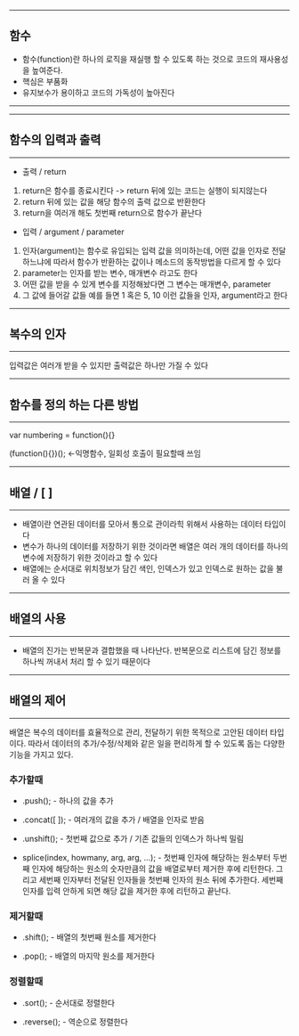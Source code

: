 ***
## 함수
- 함수(function)란 하나의 로직을 재실행 할 수 있도록 하는 것으로 코드의 재사용성을 높여준다.
- 핵심은 부품화
- 유지보수가 용이하고 코드의 가독성이 높아진다
***

***
## 함수의 입력과 출력
***
- 출력 / return

1) return은 함수를 종료시킨다 -> return 뒤에 있는 코드는 실행이 되지않는다
2) return 뒤에 있는 값을 해당 함수의 출력 값으로 반환한다
3) return을 여러개 해도 첫번째 return으로 함수가 끝난다

- 입력 / argument / parameter
1) 인자(argument)는 함수로 유입되는 입력 값을 의미하는데, 어떤 값을 인자로 전달하느냐에 따라서 함수가 반환하는 값이나 메소드의 동작방법을 다르게 할 수 있다
2) parameter는 인자를 받는 변수, 매개변수 라고도 한다
3) 어떤 값을 받을 수 있게 변수를 지정해놨다면 그 변수는 매개변수, parameter
4) 그 값에 들어갈 값들 예를 들면 1 혹은 5, 10 이런 값들을 인자, argument라고 한다

***
## 복수의 인자
***
입력값은 여러개 받을 수 있지만 출력값은 하나만 가질 수 있다

***
## 함수를 정의 하는 다른 방법
***
var numbering = function(){}

(function(){})(); <-익명함수, 일회성 호출이 필요할때 쓰임

***
## 배열 / [ ]
***
- 배열이란 연관된 데이터를 모아서 통으로 관이라힉 위해서 사용하는 데이터 타입이다
- 변수가 하나의 데이터를 저장하기 위한 것이라면 배열은 여러 개의 데이터를 하나의 변수에 저장하기 위한 것이라고 할 수 있다
- 배열에는 순서대로 위치정보가 담긴 색인, 인덱스가 있고 인덱스로 원하는 값을 불러 올 수 있다


***
## 배열의 사용 
***
- 배열의 진가는 반복문과 결합했을 때 나타난다. 반복문으로 리스트에 담긴 정보를 하나씩 꺼내서 처리 할 수 있기 때문이다

***
## 배열의 제어
***
배열은 복수의 데이터를 효율적으로 관리, 전달하기 위한 목적으로 고안된 데이터 타입이다. 따라서 데이터의 추가/수정/삭제와 같은 일을 편리하게 할 수 있도록 돕는 다양한 기능을 가지고 있다.

### 추가할때
 - .push(); - 하나의 값을 추가

 - .concat([ ]); - 여러개의 값을 추가 / 배열을 인자로 받음

 - .unshift(); - 첫번째 값으로 추가 / 기존 값들의 인덱스가 하나씩 밀림

- splice(index, howmany, arg, arg, ...); - 첫번째 인자에 해당하는 원소부터 두번째 인자에 해당하는 원소의 숫자만큼의 값을 배열로부터 제거한 후에 리턴한다. 그리고 세번째 인자부터 전달된 인자들을 첫번째 인자의 원소 뒤에 추가한다. 세번째 인자를 입력 안하게 되면 해당 값을 제거한 후에 리턴하고 끝난다.

### 제거할때
- .shift(); - 배열의 첫번째 원소를 제거한다

- .pop(); - 배열의 마지막 원소를 제거한다

### 정렬할때
- .sort(); - 순서대로 정렬한다

- .reverse(); - 역순으로 정렬한다